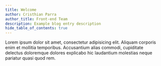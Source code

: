 ```yaml
---
title: Welcome
author: Cristhian Parra
author_title: Front-end Team
description: Example blog entry description
hide_table_of_contents: true
---
```


Lorem ipsum dolor sit amet, consectetur adipisicing elit. Aliquam corporis enim et mollitia temporibus. Accusantium alias commodi, cupiditate delectus doloremque dolores explicabo hic laudantium molestias neque pariatur quasi quod rem.
